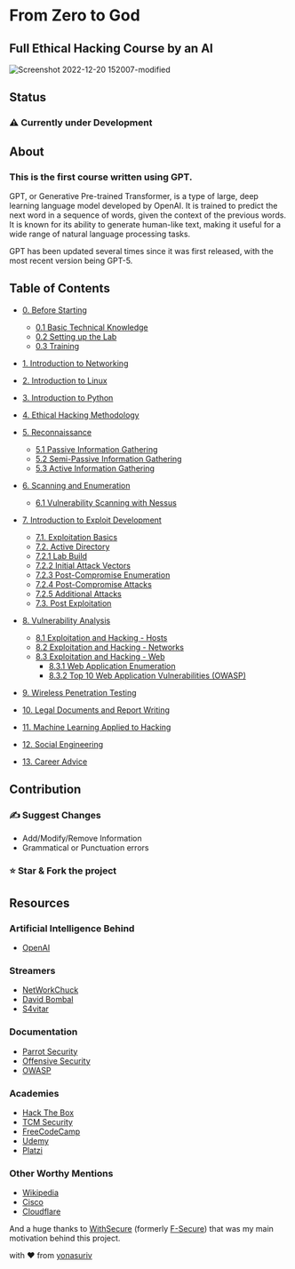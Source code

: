 # From Zero to God

## Full Ethical Hacking Course by an AI

![Screenshot 2022-12-20 152007-modified](https://user-images.githubusercontent.com/59540565/208688779-99e16e50-d604-42fa-a50b-7f675c58f8c3.png)

## Status

### ⚠️ Currently under Development

## About

### **This is the first course written using GPT.**

GPT, or Generative Pre-trained Transformer, is a type of large, deep learning language model developed by OpenAI. It is trained to predict the next word in a sequence of words, given the context of the previous words. It is known for its ability to generate human-like text, making it useful for a wide range of natural language processing tasks.

GPT has been updated several times since it was first released, with the most recent version being GPT-5.

## Table of Contents

- [0. Before Starting](https://github.com/yonasuriv/Ethical-Hacking-Full-Course/blob/main/0.%20Before%20Starting.md)
  - [0.1 Basic Technical Knowledge](https://www.underdevelopment.com)
  - [0.2 Setting up the Lab](https://github.com/yonasuriv/Ethical-Hacking-Full-Course/blob/main/1.%20Setting%20up%20the%20Lab.md)
  - [0.3 Training](https://www.underdevelopment.com)

- [1. Introduction to Networking](https://github.com/yonasuriv/Ethical-Hacking-Full-Course/blob/main/2.%20Introduction%20to%20Networking.md)
- [2. Introduction to Linux](https://github.com/yonasuriv/Ethical-Hacking-Full-Course/blob/main/3.%20Introduction%20to%20Linux.md)
- [3. Introduction to Python](https://github.com/yonasuriv/Ethical-Hacking-Full-Course/blob/main/4.%20Introduction%20to%20Python.md)
- [4. Ethical Hacking Methodology](https://www.underdevelopment.com)
- [5. Reconnaissance](https://www.underdevelopment.com)
  - [5.1 Passive Information Gathering](https://www.underdevelopment.com)
  - [5.2 Semi-Passive Information Gathering](https://www.underdevelopment.com)
  - [5.3 Active Information Gathering](https://www.underdevelopment.com)
- [6. Scanning and Enumeration](https://www.underdevelopment.com)
  - [6.1 Vulnerability Scanning with Nessus](https://www.underdevelopment.com)
- [7. Introduction to Exploit Development](https://www.underdevelopment.com)
  - [7.1. Exploitation Basics](https://www.underdevelopment.com)
  - [7.2. Active Directory](https://www.underdevelopment.com)
  - [7.2.1 Lab Build](https://www.underdevelopment.com)
  - [7.2.2 Initial Attack Vectors](https://www.underdevelopment.com)
  - [7.2.3 Post-Compromise Enumeration](https://www.underdevelopment.com)
  - [7.2.4 Post-Compromise Attacks](https://www.underdevelopment.com)
  - [7.2.5 Additional Attacks](https://www.underdevelopment.com)
  - [7.3. Post Exploitation](https://www.underdevelopment.com)
- [8. Vulnerability Analysis](https://www.underdevelopment.com)
  - [8.1 Exploitation and Hacking - Hosts](https://www.underdevelopment.com)
  - [8.2 Exploitation and Hacking - Networks](https://www.underdevelopment.com)
  - [8.3 Exploitation and Hacking - Web](https://www.underdevelopment.com)
    - [8.3.1 Web Application Enumeration](https://www.underdevelopment.com)
    - [8.3.2 Top 10 Web Application Vulnerabilities (OWASP)](https://www.underdevelopment.com)
- [9. Wireless Penetration Testing](https://www.underdevelopment.com)
- [10. Legal Documents and Report Writing](https://www.underdevelopment.com)
- [11. Machine Learning Applied to Hacking](https://www.underdevelopment.com)
- [12. Social Engineering](https://www.underdevelopment.com)
- [13. Career Advice](https://www.underdevelopment.com)

## Contribution

### ✍️ Suggest Changes

- Add/Modify/Remove Information
- Grammatical or Punctuation errors

### ⭐ **Star** & **Fork** the project

## Resources

### Artificial Intelligence Behind

- [OpenAI](https://openai.com/)

### Streamers

- [NetWorkChuck](https://networkchuck.com/)
- [David Bombal](https://davidbombal.com/)
- [S4vitar](https://www.youtube.com/s4vitar)

### Documentation

- [Parrot Security](https://parrotsec.org/)
- [Offensive Security](https://www.offensive-security.com/)
- [OWASP](https://owasp.org/)

### Academies

- [Hack The Box](https://academy.hackthebox.com/)
- [TCM Security](https://academy.tcm-sec.com/)
- [FreeCodeCamp](https://www.freecodecamp.org/learn/)
- [Udemy](https://www.udemy.com/)
- [Platzi](https://platzi.com/)

### Other Worthy Mentions

- [Wikipedia](https://www.wikipedia.org/)
- [Cisco](https://www.cisco.com/)
- [Cloudflare](https://www.cloudflare.com/learning/)

And a huge thanks to [WithSecure](https://www.withsecure.com/dk-en) (formerly [F-Secure](https://en.wikipedia.org/wiki/F-Secure)) that was my main motivation behind this project.

with ❤️ from [yonasuriv](https://www.yonasuriv.com)
